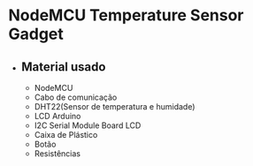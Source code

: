 # NodeMCU Temperature Sensor Gadget

+ ## Material usado   
    * NodeMCU
	* Cabo de comunicação
	* DHT22(Sensor de temperatura e humidade)
	* LCD Arduino
	* I2C Serial Module Board LCD
	* Caixa de Plástico
	* Botão
	* Resistências

	
	